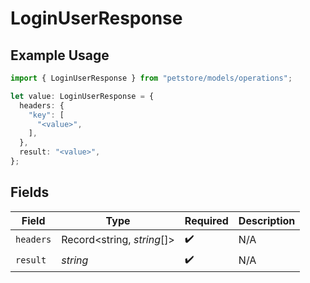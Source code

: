 # LoginUserResponse

## Example Usage

```typescript
import { LoginUserResponse } from "petstore/models/operations";

let value: LoginUserResponse = {
  headers: {
    "key": [
      "<value>",
    ],
  },
  result: "<value>",
};
```

## Fields

| Field                      | Type                       | Required                   | Description                |
| -------------------------- | -------------------------- | -------------------------- | -------------------------- |
| `headers`                  | Record<string, *string*[]> | :heavy_check_mark:         | N/A                        |
| `result`                   | *string*                   | :heavy_check_mark:         | N/A                        |
